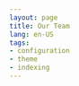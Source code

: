 ```yaml
---
layout: page
title: Our Team
lang: en-US
tags:
- configuration
- theme
- indexing
---
```



<script setup>
import {
  VPTeamPage,
  VPTeamPageTitle,
  VPTeamMembers,
  VPTeamPageSection
} from 'vitepress/theme'

const coreMembers = [
  {
    avatar: 'https://avatars.githubusercontent.com/u/5669657?s=96&v=4',
    name: 'Tom Sapletta',
    title: 'Creator',
    links: [
      { icon: 'linkedin', link: 'https://www.linkedin.com/in/tom-sapletta-com' }
    ]
  },
 {
    avatar: 'https://logo.dialogware.com/dialogware-logo-pivot.png',
    name: 'Join us!',
    title: 'Software Developer',
    links: [
       { icon: 'linkedin', link: 'https://www.linkedin.com/in/tom-sapletta-com' }
    ]
  }
]

const partners = [
  {
    avatar: '/assets/ionos.png',
    name: 'Ionos',
    title: 'Service provider',
    links: [
      { icon: 'website', link: 'https://www.ionos.de' }
    ]
  },
 {
    avatar: 'https://softreck.pl/wp-content/uploads/2020/10/softreck-logo-kwadrat-biale-tlo-1024x1024.png',
    name: 'softreck.com',
    title: 'DevOps',
    links: [
       { icon: 'website', link: 'https://softreck.pl' }
    ]
  }
]
</script>


<VPTeamPage>
  <VPTeamPageTitle>
    <template #title>Our Team</template>
    <template #lead>The development of DIALOGWARE is guided by an international
      team, some of whom have chosen to be featured below.</template>
  </VPTeamPageTitle>
  <VPTeamMembers size="medium" :members="coreMembers" />
  <VPTeamPageSection>
    <template #title>Partners</template>
    <template #lead>Organization they support our project </template>
    <template #members>
      <VPTeamMembers size="small" :members="partners" />
    </template>
  </VPTeamPageSection>
</VPTeamPage>
